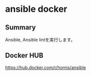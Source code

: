 # ansible docker

## Summary

Ansible, Ansible lintを実行します。

## Docker HUB
https://hub.docker.com/r/homis/ansible
